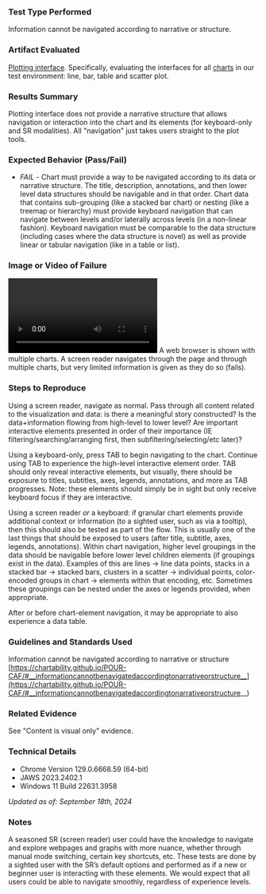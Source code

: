### Test Type Performed
Information cannot be navigated according to narrative or structure.  

### Artifact Evaluated
[Plotting interface](https://docs.bokeh.org/en/latest/docs/user_guide/basic.html#ug-basic). Specifically, evaluating the interfaces for all [charts](https://quansight-labs.github.io/bokeh-a11y-audit/#_ts1723552414769) in our test environment: line, bar, table and scatter plot.

### Results Summary
Plotting interface does not provide a narrative structure that allows navigation or interaction into the chart and its elements (for keyboard-only and SR modalities). All "navigation" just takes users straight to the plot tools. 

### Expected Behavior (Pass/Fail)
- *FAIL* - Chart must provide a way to be navigated according to its data or narrative structure. The title, description, annotations, and then lower level data structures should be navigable and in that order. Chart data that contains sub-grouping (like a stacked bar chart) or nesting (like a treemap or hierarchy) must provide keyboard navigation that can navigate between levels and/or laterally across levels (in a non-linear fashion). Keyboard navigation must be comparable to the data structure (including cases where the data structure is novel) as well as provide linear or tabular navigation (like in a table or list).

### Image or Video of Failure 
<video controls src="./assets/plotting-interface_visual-only.mp4" title="Plotting-interface_Visual-only"></video>
A web browser is shown with multiple charts. A screen reader navigates through the page and through multiple charts, but very limited information is given as they do so (fails).

### Steps to Reproduce
Using a screen reader, navigate as normal. Pass through all content related to the visualization and data: is there a meaningful story constructed? Is the data+information flowing from high-level to lower level? Are important interactive elements presented in order of their importance (IE filtering/searching/arranging first, then subfiltering/selecting/etc later)?

Using a keyboard-only, press TAB to begin navigating to the chart. Continue using TAB to experience the high-level interactive element order. TAB should only reveal interactive elements, but visually, there should be exposure to titles, subtitles, axes, legends, annotations, and more as TAB progresses. Note: these elements should simply be in sight but only receive keyboard focus if they are interactive.

Using a screen reader *or* a keyboard: if granular chart elements provide additional context or information (to a sighted user, such as via a tooltip), then this should also be tested as part of the flow. This is usually one of the last things that should be exposed to users (after title, subtitle, axes, legends, annotations). Within chart navigation, higher level groupings in the data should be navigable before lower level children elements (if groupings exist in the data). Examples of this are lines -> line data points, stacks in a stacked bar -> stacked bars, clusters in a scatter -> individual points, color-encoded groups in chart -> elements within that encoding, etc. Sometimes these groupings can be nested under the axes or legends provided, when appropriate.

After or before chart-element navigation, it may be appropriate to also experience a data table.

### Guidelines and Standards Used
Information cannot be navigated according to narrative or structure [https://chartability.github.io/POUR-CAF/#__informationcannotbenavigatedaccordingtonarrativeorstructure__](https://chartability.github.io/POUR-CAF/#__informationcannotbenavigatedaccordingtonarrativeorstructure__)

### Related Evidence
See "Content is visual only" evidence.

<!-- ### Known or Documented Issues
(If there is already a github issue created for this test or a related test, it will be listed here.) -->

### Technical Details
- Chrome Version 129.0.6668.59 (64-bit)
- JAWS 2023.2402.1 
- Windows 11 Build 22631.3958

*Updated as of: September 18th, 2024*

### Notes
A seasoned SR (screen reader) user could have the knowledge to navigate and explore webpages and graphs with more nuance, whether through manual mode switching, certain key shortcuts, etc. These tests are done by a sighted user with the SR’s default options and performed as if a new or beginner user is interacting with these elements. We would expect that all users could be able to navigate smoothly, regardless of experience levels.
